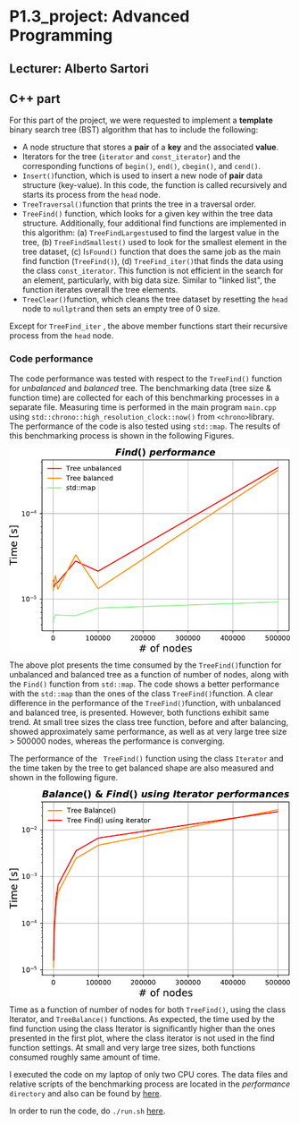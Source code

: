 # P1.3_project:  Advanced Programming

## Lecturer: Alberto  Sartori



## C++ part

For this part of the project, we were requested to implement a **template** binary search tree (BST) algorithm that has to include the following:

* A node structure that stores a **pair** of a  **key** and the associated **value**.
* Iterators for the tree (`iterator` and `const_iterator`) and the corresponding functions of  `begin()`, `end()`, `cbegin()`, and `cend()`.
* `Insert()`function, which is used to insert a new node of  **pair** data structure (key-value). In this code, the function is called recursively and starts its process from the `head` node.
* `TreeTraversal()`function that prints the tree in a traversal order.
* `TreeFind()` function, which looks for a given key within the tree data structure. Additionally,  four additional find functions are implemented in this algorithm: (a) `TreeFindLargest`used to find the largest value in the tree, (b) `TreeFindSmallest()` used to look for the smallest element in the tree dataset, (c) I`sFound()` function that does the same job as the main find function (`TreeFind()`), (d) `TreeFind_iter()`that finds the data using the class `const_iterator`. This function is not efficient in the search for an element, particularly, with big data size. Similar to "linked list", the function iterates overall the tree elements. 
* `TreeClear()`function, which cleans the tree dataset by resetting the `head` node to `nullptr`and then sets an empty tree of 0 size.

Except for `TreeFind_iter` , the above member functions start their recursive process from the `head` node.

### Code performance

The code performance was tested with respect to the `TreeFind()` function for *unbalanced* and *balanced* tree. The benchmarking data (tree size & function time) are collected for each of this benchmarking processes in a separate file. Measuring time is performed in the main program `main.cpp` using `std::chrono::high_resolution_clock::now()` from `<chrono>`library.  The performance of the code is also tested using `std::map`. The results of this benchmarking process is shown in the following Figures.



<img src="./.aux/find_perf.png" align="middle" width="600px" />



The above plot presents the time consumed by the `TreeFind()`function for unbalanced and balanced tree as a function of number of nodes, along with the `Find()` function from `std::map`. The code shows a better performance with the `std::map` than the ones of the class `TreeFind()`function.  A clear difference in the performance of the `TreeFind()`function, with unbalanced and balanced tree, is presented. However,  both functions exhibit same trend. At small tree sizes the class tree function, before and after balancing, showed approximately same performance, as well as at very large tree size > 500000 nodes, whereas the performance is converging.



The performance of the ` TreeFind()` function using the class `Iterator` and the time taken by the tree to get balanced shape are also measured and shown in the following figure. 



<img src="./.aux/balance_find_iter_perf.png" align="middle" width="600px" />



Time as a function of number of nodes for both `TreeFind()`, using the class Iterator, and `TreeBalance()` functions. As expected, the time used by the find function using the class Iterator is significantly higher than the ones presented in the first plot, where the class iterator is not used in the find function settings. At small and very large tree sizes, both functions consumed roughly same amount of time. 



I executed the code on my laptop of only two CPU cores. The data files and relative scripts of the benchmarking process are located in the *performance* `directory` and also can be found by [here](./performance/).

In order to run the code, do `./run.sh` [here](./).

